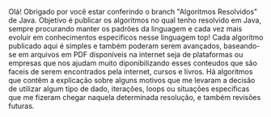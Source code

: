 Olá! Obrigado por você estar conferindo o branch "Algoritmos Resolvidos" de Java. Objetivo é publicar os algoritmos no qual tenho resolvido em Java, sempre procurando manter os padrões da linguagem e cada vez mais evoluir em conhecimentos especificos nesse linguagem top! Cada algoritmo publicado aqui é simples e também poderam serem avançados, baseando-se em arquivos em PDF disponíveis na internet seja de plataformas ou empresas que nos ajudam muito diponibilizando esses conteudos que são faceis de serem encontrados pela internet, cursos e livros. Há algoritmos que contêm a explicação sobre alguns motivos que me levaram a decisão de utilizar algum tipo de dado, iterações, loops ou situações especificas que me fizeram chegar naquela determinada resolução, e também revisões futuras.
